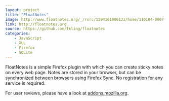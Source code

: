 ```yaml
---
layout: project
title: "FloatNotes"
image: http://www.floatnotes.org/_/rsrc/1294161006133/home/110104-0007.png?height=120&width=180
link: http://floatnotes.org
source: https://github.com/fkling/floatnotes
categories:
    - JavaScript
    - XUL
    - Firefox
    - SQLite
---
```


FloatNotes is a simple Firefox plugin with which you can create sticky notes on every web page. 
Notes are stored in your browser, but can be synchronized between browsers using Firefox Sync. No registration for any service is required.

For user reviews, please have a look at [addons.mozilla.org](https://addons.mozilla.org/en-US/firefox/addon/floatnotes/).
